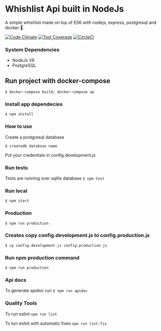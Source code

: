 # Whishlist Api built in NodeJs
 
A simple whishlist made on top of ES6 with nodejs, express, postgresql and docker :whale:. 

[![Code Climate](https://codeclimate.com/github/danjesus/whishlist/badges/gpa.svg)](https://codeclimate.com/github/danjesus/whishlist)
[![Test Coverage](https://codeclimate.com/github/danjesus/whishlist/badges/coverage.svg)](https://codeclimate.com/github/danjesus/whishlist/coverage)
[![CircleCI](https://circleci.com/gh/danjesus/whishlist.svg?style=svg)](https://circleci.com/gh/danjesus/whishlist)

### System Dependencies
* NodeJs V6
* PostgreSQL

## Run project with docker-compose
```$ docker-compose build; docker-compose up```

### Install app dependecies 
```$ npm install``` 

### How to use
Create a postgresql database

```$ createdb database name```

Put your credentials in config.development.js

### Run tests
Tests are running over sqlite database
```$ npm test```

### Run local
```$ npm start```

### Production
```$ npm run production```

### Creates copy config.development.js to config.production.js
```$ cp config.development.js config.production.js```

### Run npm production command
```$ npm run production```

### Api docs

To generate apidoc run
```$ npm run apidoc```

### Quality Tools
To run eslint 
```npm run lint```

To tun eslint with automatic fixes
```npm run lint:fix```
